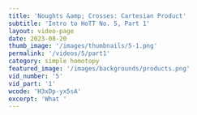 ```yaml
---
title: 'Noughts &amp; Crosses: Cartesian Product'
subtitle: 'Intro to HoTT No. 5, Part 1'
layout: video-page
date: 2023-08-20
thumb_image: '/images/thumbnails/5-1.png'
permalink: '/videos/5/part1'
category: simple homotopy
featured_image: '/images/backgrounds/products.png'
vid_number: '5'
vid_part: '1'
wcode: 'H3xDp-yx5sA'
excerpt: 'What '
---
```



